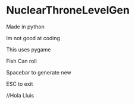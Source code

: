 # NuclearThroneLevelGen

Made in python

Im not good at coding

This uses pygame

Fish Can roll

Spacebar to generate new

ESC to exit

//Hola Lluis
